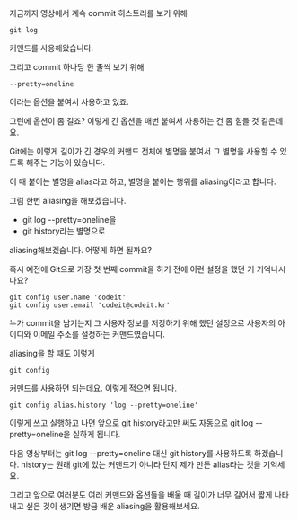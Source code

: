 지금까지 영상에서 계속 commit 히스토리를 보기 위해
```
git log
```
커맨드를 사용해왔습니다.

그리고 commit 하나당 한 줄씩 보기 위해
```
--pretty=oneline
```
이라는 옵션을 붙여서 사용하고 있죠.

그런에 옵션이 좀 길죠? 이렇게 긴 옵션을 매번 붙여서 사용하는 건 좀 힘들 것 같은데요.

Git에는 이렇게 길이가 긴 경우의 커맨드 전체에 별명을 붙여서 그 별명을 사용할 수 있도록 해주는 기능이 있습니다.

이 때 붙이는 별명을 alias라고 하고, 별명을 붙이는 행위를 aliasing이라고 합니다.

그럼 한번 aliasing을 해보겠습니다.
* git log --pretty=oneline을
* git history라는 별명으로

aliasing해보겠습니다. 어떻게 하면 될까요?

혹시 예전에 Git으로 가장 첫 번째 commit을 하기 전에 이런 설정을 했던 거 기억나시나요?
```
git config user.name 'codeit'
git config user.email 'codeit@codeit.kr'
```
누가 commit을 남기는지 그 사용자 정보를 저장하기 위해 했던 설정으로 사용자의 아이디와 이메일 주소를 설정하는 커맨드였습니다.

aliasing을 할 때도 이렇게
```
git config
```
커맨드를 사용하면 되는데요. 이렇게 적으면 됩니다.
```
git config alias.history 'log --pretty=oneline'
```
이렇게 쓰고 실행하고 나면 앞으로 git history라고만 써도 자동으로 git log --pretty=oneline을 실하게 됩니다.

다음 영상부터는 git log --pretty=oneline 대신 git history를 사용하도록 하겠습니다. history는 원래 git에 있는 커맨드가 아니라
단지 제가 만든 alias라는 것을 기억세요.

그리고 앞으로 여러분도 여러 커맨드와 옵션들을 배울 때 길이가 너무 길어서 짧게 나타내고 싶은 것이 생기면 방금 배운 aliasing을 활용해보세요.

